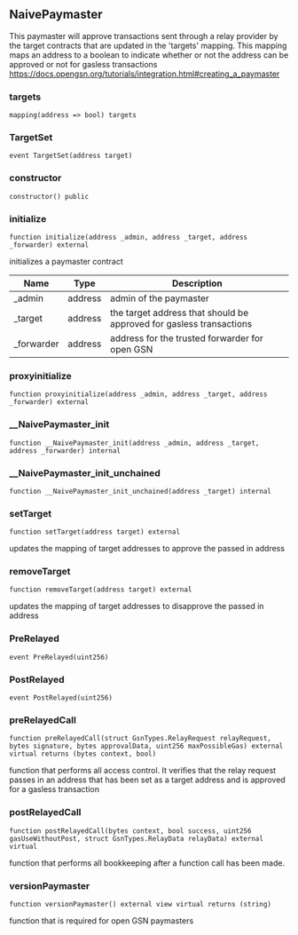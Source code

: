 ## NaivePaymaster

This paymaster will approve transactions sent through a relay provider
by the target contracts that are updated in the 'targets' mapping. This
mapping maps an address to a boolean to indicate whether or not the address
can be approved or not for gasless transactions
https://docs.opengsn.org/tutorials/integration.html#creating_a_paymaster

### targets

```solidity
mapping(address => bool) targets
```

### TargetSet

```solidity
event TargetSet(address target)
```

### constructor

```solidity
constructor() public
```

### initialize

```solidity
function initialize(address _admin, address _target, address _forwarder) external
```

initializes a paymaster contract

| Name | Type | Description |
| ---- | ---- | ----------- |
| _admin | address | admin of the paymaster |
| _target | address | the target address that should be approved for gasless transactions |
| _forwarder | address | address for the trusted forwarder for open GSN |

### proxyinitialize

```solidity
function proxyinitialize(address _admin, address _target, address _forwarder) external
```

### __NaivePaymaster_init

```solidity
function __NaivePaymaster_init(address _admin, address _target, address _forwarder) internal
```

### __NaivePaymaster_init_unchained

```solidity
function __NaivePaymaster_init_unchained(address _target) internal
```

### setTarget

```solidity
function setTarget(address target) external
```

updates the mapping of target addresses to approve
the passed in address

### removeTarget

```solidity
function removeTarget(address target) external
```

updates the mapping of target addresses to disapprove
the passed in address

### PreRelayed

```solidity
event PreRelayed(uint256)
```

### PostRelayed

```solidity
event PostRelayed(uint256)
```

### preRelayedCall

```solidity
function preRelayedCall(struct GsnTypes.RelayRequest relayRequest, bytes signature, bytes approvalData, uint256 maxPossibleGas) external virtual returns (bytes context, bool)
```

function that performs all access control. It verifies that
the relay request passes in an address that has been set as a
target address and is approved for a gasless transaction

### postRelayedCall

```solidity
function postRelayedCall(bytes context, bool success, uint256 gasUseWithoutPost, struct GsnTypes.RelayData relayData) external virtual
```

function that performs all bookkeeping after a function call
has been made.

### versionPaymaster

```solidity
function versionPaymaster() external view virtual returns (string)
```

function that is required for open GSN paymasters


